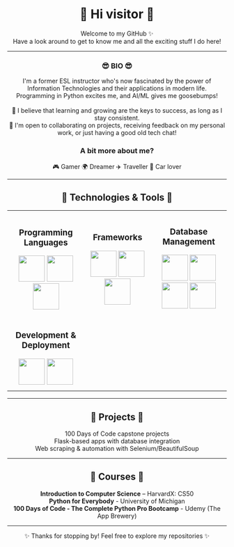 <div align="center">

<h1>👋 Hi visitor 👋</h1>

<p>
Welcome to my GitHub ✨<br>
Have a look around to get to know me and all the exciting stuff I do here!</p>

<hr>

<h3>😎 BIO 😎</h3>
<p>
I'm a former ESL instructor who's now fascinated by the power of Information Technologies and their applications in modern life.<br>
Programming in Python excites me, and AI/ML gives me goosebumps!<br><br>
🌱 I believe that learning and growing are the keys to success, as long as I stay consistent.<br>
🤝 I'm open to collaborating on projects, receiving feedback on my personal work, or just having a good old tech chat!
</p>

<h3>A bit more about me?</h3>

🎮 Gamer    🌍 Dreamer    ✈️ Traveller    🚗 Car lover

<hr>

<h2>🔧 Technologies & Tools 🔧</h2>

<table align="center" border="0" cellspacing="30" style="border-collapse: collapse;">
  <tr>
    <td align="center" style="padding: 10px;">
      <h3>Programming Languages</h3>
      <img src="https://cdn.jsdelivr.net/gh/devicons/devicon@latest/icons/python/python-original.svg" width="60" height="60"/>
      <img src="https://cdn.jsdelivr.net/gh/devicons/devicon@latest/icons/html5/html5-original.svg" width="60" height="60"/>
      <img src="https://cdn.jsdelivr.net/gh/devicons/devicon@latest/icons/css3/css3-original.svg" width="60" height="60"/>
    </td>
    <td align="center" style="padding: 10px;">
      <h3>Frameworks</h3>
      <img src="https://img.icons8.com/cute-clipart/64/flask.png" width="60" height="60"/>
      <img src="https://cdn.jsdelivr.net/gh/devicons/devicon@latest/icons/bootstrap/bootstrap-original.svg" width="60" height="60"/>
      <img src="https://cdn.jsdelivr.net/gh/devicons/devicon@latest/icons/react/react-original.svg" width="60" height="60"/>
    </td>
    <td align="center" style="padding: 10px;">
      <h3>Database Management</h3>
      <img src="https://cdn.jsdelivr.net/gh/devicons/devicon@latest/icons/mysql/mysql-original.svg" width="60" height="60"/>
      <img src="https://cdn.jsdelivr.net/gh/devicons/devicon@latest/icons/sqlalchemy/sqlalchemy-original.svg" width="60" height="60"/>
      <img src="https://cdn.jsdelivr.net/gh/devicons/devicon@latest/icons/postgresql/postgresql-plain-wordmark.svg" width="60" height="60"/>
      <img src="https://cdn.jsdelivr.net/gh/devicons/devicon@latest/icons/sqlite/sqlite-original-wordmark.svg" width="60" height="60"/>
    </td>
  </tr>
  <tr>
    <td align="center" style="padding: 10px;">
      <h3>Development & Deployment</h3>
      <img src="https://cdn.jsdelivr.net/gh/devicons/devicon@latest/icons/git/git-original.svg" width="60" height="60"/>
      <img src="https://cdn.jsdelivr.net/gh/devicons/devicon@latest/icons/docker/docker-original.svg" width="60" height="60"/>
    </td>
    <td></td>
    <td></td>
  </tr>
</table>

<hr>

<h2>📂 Projects 📂</h2>

100 Days of Code capstone projects<br>
Flask-based apps with database integration<br>
Web scraping & automation with Selenium/BeautifulSoup<br>

<hr>

<h2>🏅 Courses 🏅</h2>

<b>Introduction to Computer Science</b> – HarvardX: CS50<br>
<b>Python for Everybody</b> - University of Michigan<br>
<b>100 Days of Code - The Complete Python Pro Bootcamp</b> - Udemy (The App Brewery)<br>

<hr>

✨ Thanks for stopping by! Feel free to explore my repositories ✨
